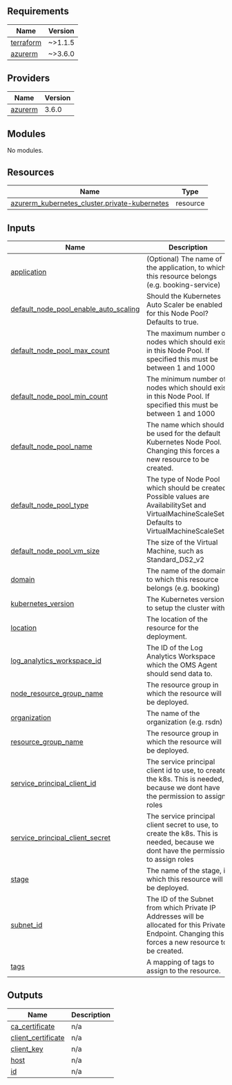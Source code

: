 <!-- BEGIN_TF_DOCS -->
## Requirements

| Name | Version |
|------|---------|
| <a name="requirement_terraform"></a> [terraform](#requirement\_terraform) | ~>1.1.5 |
| <a name="requirement_azurerm"></a> [azurerm](#requirement\_azurerm) | ~>3.6.0 |

## Providers

| Name | Version |
|------|---------|
| <a name="provider_azurerm"></a> [azurerm](#provider\_azurerm) | 3.6.0 |

## Modules

No modules.

## Resources

| Name | Type |
|------|------|
| [azurerm_kubernetes_cluster.private-kubernetes](https://registry.terraform.io/providers/hashicorp/azurerm/latest/docs/resources/kubernetes_cluster) | resource |

## Inputs

| Name | Description | Type | Default | Required |
|------|-------------|------|---------|:--------:|
| <a name="input_application"></a> [application](#input\_application) | (Optional) The name of the application, to which this resource belongs (e.g. booking-service) | `string` | `""` | no |
| <a name="input_default_node_pool_enable_auto_scaling"></a> [default\_node\_pool\_enable\_auto\_scaling](#input\_default\_node\_pool\_enable\_auto\_scaling) | Should the Kubernetes Auto Scaler be enabled for this Node Pool? Defaults to true. | `bool` | `true` | no |
| <a name="input_default_node_pool_max_count"></a> [default\_node\_pool\_max\_count](#input\_default\_node\_pool\_max\_count) | The maximum number of nodes which should exist in this Node Pool. If specified this must be between 1 and 1000 | `number` | `3` | no |
| <a name="input_default_node_pool_min_count"></a> [default\_node\_pool\_min\_count](#input\_default\_node\_pool\_min\_count) | The minimum number of nodes which should exist in this Node Pool. If specified this must be between 1 and 1000 | `number` | `1` | no |
| <a name="input_default_node_pool_name"></a> [default\_node\_pool\_name](#input\_default\_node\_pool\_name) | The name which should be used for the default Kubernetes Node Pool. Changing this forces a new resource to be created. | `string` | `"default"` | no |
| <a name="input_default_node_pool_type"></a> [default\_node\_pool\_type](#input\_default\_node\_pool\_type) | The type of Node Pool which should be created. Possible values are AvailabilitySet and VirtualMachineScaleSets. Defaults to VirtualMachineScaleSets. | `string` | `"VirtualMachineScaleSets"` | no |
| <a name="input_default_node_pool_vm_size"></a> [default\_node\_pool\_vm\_size](#input\_default\_node\_pool\_vm\_size) | The size of the Virtual Machine, such as Standard\_DS2\_v2 | `string` | `"Standard_B2s"` | no |
| <a name="input_domain"></a> [domain](#input\_domain) | The name of the domain, to which this resource belongs (e.g. booking) | `string` | n/a | yes |
| <a name="input_kubernetes_version"></a> [kubernetes\_version](#input\_kubernetes\_version) | The Kubernetes version to setup the cluster with. | `string` | `"1.22.6"` | no |
| <a name="input_location"></a> [location](#input\_location) | The location of the resource for the deployment. | `string` | `"northeurope"` | no |
| <a name="input_log_analytics_workspace_id"></a> [log\_analytics\_workspace\_id](#input\_log\_analytics\_workspace\_id) | The ID of the Log Analytics Workspace which the OMS Agent should send data to. | `string` | n/a | yes |
| <a name="input_node_resource_group_name"></a> [node\_resource\_group\_name](#input\_node\_resource\_group\_name) | The resource group in which the resource will be deployed. | `string` | n/a | yes |
| <a name="input_organization"></a> [organization](#input\_organization) | The name of the organization (e.g. rsdn) | `string` | `"rsnd"` | no |
| <a name="input_resource_group_name"></a> [resource\_group\_name](#input\_resource\_group\_name) | The resource group in which the resource will be deployed. | `string` | n/a | yes |
| <a name="input_service_principal_client_id"></a> [service\_principal\_client\_id](#input\_service\_principal\_client\_id) | The service principal client id to use, to create the k8s. This is needed, because we dont have the permission to assign roles | `string` | n/a | yes |
| <a name="input_service_principal_client_secret"></a> [service\_principal\_client\_secret](#input\_service\_principal\_client\_secret) | The service principal client secret to use, to create the k8s. This is needed, because we dont have the permission to assign roles | `string` | n/a | yes |
| <a name="input_stage"></a> [stage](#input\_stage) | The name of the stage, in which this resource will be deployed. | `string` | n/a | yes |
| <a name="input_subnet_id"></a> [subnet\_id](#input\_subnet\_id) | The ID of the Subnet from which Private IP Addresses will be allocated for this Private Endpoint. Changing this forces a new resource to be created. | `string` | n/a | yes |
| <a name="input_tags"></a> [tags](#input\_tags) | A mapping of tags to assign to the resource. | `map(string)` | n/a | yes |

## Outputs

| Name | Description |
|------|-------------|
| <a name="output_ca_certificate"></a> [ca\_certificate](#output\_ca\_certificate) | n/a |
| <a name="output_client_certificate"></a> [client\_certificate](#output\_client\_certificate) | n/a |
| <a name="output_client_key"></a> [client\_key](#output\_client\_key) | n/a |
| <a name="output_host"></a> [host](#output\_host) | n/a |
| <a name="output_id"></a> [id](#output\_id) | n/a |
<!-- END_TF_DOCS -->